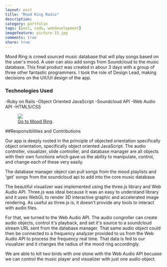 ```yaml
---
layout: post
title: "Mood Ring Radio"
description:
category: portfolio
tags: [post, code, webdevelopment]
imagefeature: picture-15.jpg
comments: true
share: true
---
```


Mood Ring is crowd sourced music database that will play songs based on the user's mood. A user can also add songs from Soundcloud to the music database. This final product was created in abour 3 days with a group of three other fantastic programmers. I took the role of Design Lead, making decisions on the UX/UI design of the app.


### Technologies Used
-Ruby on Rails
-Object Oriented JavaScript
-Soundcloud API
-Web Audio API
-HTML5/CSS

<figure>
  <a href="{{ site.url }}/images/mood-ring1.png"><img src="{{ site.url }}/images/mood-ring1.png"></a>
  <figcaption><a href="http://moodringradio.herokuapp.com" data-toggle="tooltip" title="Visit my Website!">Go to Mood Ring</a>.</figcaption>
</figure>

##Responsibilities and Contributions

Our app is deeply rooted in the principle of objected orientation specifically object orientation, specifically object oriented JavaScript. The audio controller, visualizer, slide controller, and database manager are all objects with their own functions which gave us the ability to manipulate, control, and change each of these very easily.

The database manager object can pull songs from the mood playlists and 'get' songs from the soundcloud api to add into the core music database.

 The beautiful visualizer was implemented using the three.js library and Web Audio API. Three.js was ideal because it was an easy to understand library and it uses WebGL to render 3D interactive graphic and accelerated image rendering. As useful as three.js is, it doesn't provide any tools to interact with audio files.

 For that, we turned to the Web Audio API. The audio congroller can create audio objects, control it's playback, and set it's source to a soundcloud stream URL sent from the database manager. That same audio object could then be connected to a frequency analyzer provided to us from the Web Audio API to process the frequency real time. That data is fed to our visualizer and it changes the radius of the mood ring accordingly.

 We are able to kill two birds with one stone with the Web Audio API becuase we can control the music player and visualizer with just one audio object.

